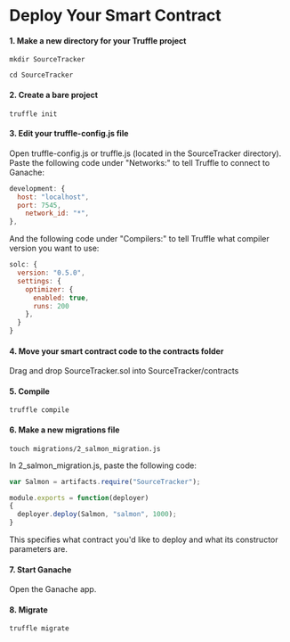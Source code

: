 Deploy Your Smart Contract
================================

#### 1. Make a new directory for your Truffle project
`mkdir SourceTracker`

`cd SourceTracker`

#### 2. Create a bare project
`truffle init`

#### 3. Edit your truffle-config.js file
Open truffle-config.js or truffle.js (located in the SourceTracker directory). Paste the following code under "Networks:" to tell Truffle to connect to Ganache:
```javascript
development: {
  host: "localhost",
  port: 7545,    
	network_id: "*",
},
```
And the following code under "Compilers:" to tell Truffle what compiler version you want to use:
```javascript
solc: {
  version: "0.5.0",
  settings: {     
    optimizer: {
      enabled: true,
      runs: 200
    },
  }
}
```

#### 4. Move your smart contract code to the contracts folder
Drag and drop SourceTracker.sol into SourceTracker/contracts

#### 5. Compile
`truffle compile`

#### 6. Make a new migrations file
`touch migrations/2_salmon_migration.js`

In 2_salmon_migration.js, paste the following code:
```javascript
var Salmon = artifacts.require("SourceTracker");

module.exports = function(deployer)
{
  deployer.deploy(Salmon, "salmon", 1000);
}
```
This specifies what contract you'd like to deploy and what its constructor parameters are.

#### 7. Start Ganache
Open the Ganache app.

#### 8. Migrate
`truffle migrate`
